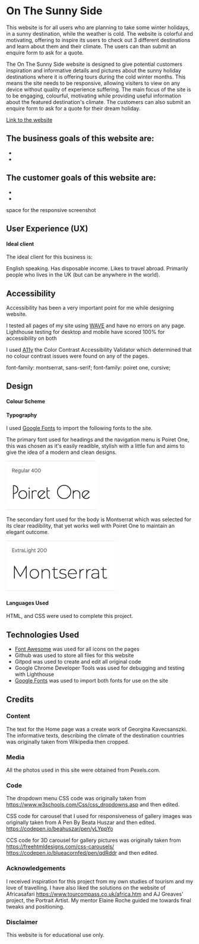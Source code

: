 # On The Sunny Side

This website is for all users who are planning to take some winter holidays, in a sunny destination, while the weather is cold. The website is colorful and motivating, offering to inspire its users to check out 3 different destinations and learn about them and their climate. The users can than submit an enquire form to ask for a quote. 

The On The Sunny Side website is designed to give potential customers inspiration and informative details and pictures about the sunny holiday destinations where it is offering tours during the cold winter months. This means the site needs to be responsive, allowing visiters to view on any device without quality of experience suffering. The main focus of the site is to be engaging, colourful, motivating while providing useful information about the featured destination's climate. The customers can also submit an enquire form to ask for a quote for their dream holiday. 

[Link to the website](https://lilla-kavecsanszki.github.io/On-The-Sunny-Side/)

The business goals of this website are:
-
-
-

The customer goals of this website are:
-
-
-

space for the responsive screenshot


## User Experience (UX)

#### Ideal client

The ideal client for this business is:

English speaking.
Has disposable income.
Likes to travel abroad.
Primarily people who lives in the UK (but can be anywhere in the world).

## Accessibility

Accessibility has been a very important point for me while designing website.

I tested all pages of my site using [WAVE](https://wave.webaim.org) and have no errors on any page.
Lighthouse testing for desktop and mobile have scored 100% for accessibility on both

I used [A11y](https://color.a11y.com) the Color Contrast Accessibility Validator which determined that no colour contrast issues were found on any of the pages.



 font-family: montserrat, sans-serif;
        font-family: poiret one, cursive;

## Design

#### Colour Scheme

#### Typography

I used [Google Fonts](https://fonts.google.com/) to import the following fonts to the site.

The primary font used for headings and the navigation menu is Poiret One, this was chosen as it's easily readible, stylish with a little fun and aims to give the idea of a modern and clean designs. 

![Poiret One Font](assets/images/README/Poiret%20One.png "Poiret One Font")

The secondary font used for the body is Montserrat which was selected for its clear readibility, that yet works well with Poiret One to maintain an elegant outcome.

![Montserrat Font](assets/images/README/Montserrat.png "Montserrat Font")

#### Languages Used

HTML, and CSS were used to complete this project.

## Technologies Used

- [Font Awesome](https://fontawesome.com/) was used for all icons on the pages
- Github was used to store all files for this website
- Gitpod was used to create and edit all original code
- Google Chrome Developer Tools was used for debugging and testing with Lighthouse
- [Google Fonts](https://fonts.google.com/) was used to import both fonts for use on the site

## Credits

### Content

The text for the Home page was a create work of Georgina Kavecsanszki. The informative texts, describing the climate of the destination countries was originally taken from Wikipedia then cropped.

### Media

All the photos used in this site were obtained from Pexels.com.

### Code

The dropdown menu CSS code was originally taken from https://www.w3schools.com/Css/css_dropdowns.asp and then edited.

CSS code for carousel that I used for responsiveness of gallery images was originally taken from A Pen By Beata Huszar and then edited. https://codepen.io/beahuszar/pen/yLYppYo 

CCS code for 3D carousel for gallery pictures was originally taken from https://freehtmldesigns.com/css-carousels/ 
https://codepen.io/blueacornfed/pen/qdRddr and then edited.

### Acknowledgements

I received inspiration for this project from my own studies of tourism and my love of travelling. I have also liked the solutions on the website of Africasafari https://www.tourcompass.co.uk/africa.htm and AJ Greaves' project, the Portrait Artist.
My mentor Elaine Roche guided me towards final tweaks and positioning.

### Disclaimer

This website is for educational use only.


